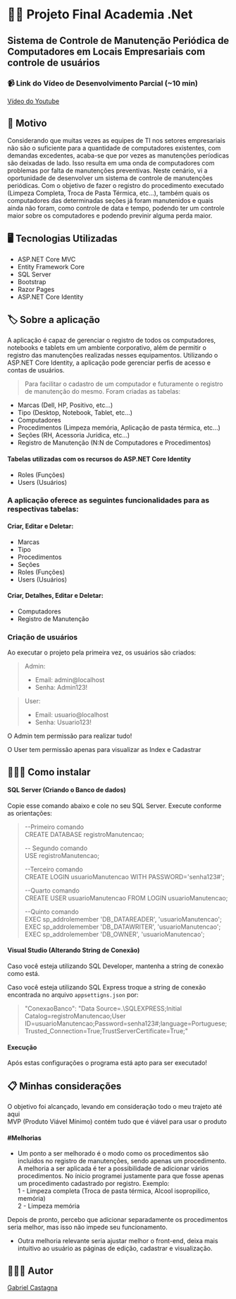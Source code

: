 # ✍🏻 Projeto Final Academia .Net
## Sistema de Controle de Manutenção Periódica de Computadores em Locais Empresariais com controle de usuários

### 📹 Link do Vídeo de Desenvolvimento Parcial (~10 min)

[Vídeo do Youtube](https://youtu.be/q3-a63u3tsk)

## 📓 Motivo

Considerando que muitas vezes as equipes de TI nos setores empresariais não são o suficiente para a quantidade de computadores existentes, com demandas excedentes, acaba-se que por vezes as manutenções períodicas são deixadas de lado. Isso resulta em uma onda de computadores com problemas por falta de manutenções preventivas. Neste cenário, vi a oportunidade de desenvolver um sistema de controle de manutenções periódicas. Com o objetivo de fazer o registro do procedimento executado (Limpeza Completa, Troca de Pasta Térmica, etc...), também quais os computadores das determinadas seções já foram manutenidos e quais ainda não foram, como controle de data e tempo, podendo ter um controle maior sobre os computadores e podendo previnir alguma perda maior.



## 🖥 Tecnologias Utilizadas

- ASP.NET Core MVC
- Entity Framework Core
- SQL Server
- Bootstrap
- Razor Pages
- ASP.NET Core Identity



## 🏷️ Sobre a aplicação

 A aplicação é capaz de gerenciar o registro de todos os computadores, notebooks e tablets em um ambiente corporativo, além de permitir o registro das manutenções realizadas nesses equipamentos. Utilizando o ASP.NET Core Identity, a aplicação pode gerenciar perfis de acesso e contas de usuários.
 
 >  Para facilitar o cadastro de um computador e futuramente o registro de manutenção do mesmo. Foram criadas as tabelas: 
 
 - Marcas (Dell, HP, Positivo, etc...)
 - Tipo (Desktop, Notebook, Tablet, etc...)
 - Computadores
 - Procedimentos (Limpeza memória, Aplicação de pasta térmica, etc...)
 - Seções (RH, Acessoria Jurídica, etc...)
 - Registro de Manutenção (N:N de Computadores e Procedimentos)

 #### Tabelas utilizadas com os recursos do ASP.NET Core Identity

- Roles (Funções)
- Users (Usuários)

### A aplicação oferece as seguintes funcionalidades para as respectivas tabelas:

#### Criar, Editar e Deletar:

- Marcas
- Tipo
- Procedimentos
- Seções
- Roles (Funções)
- Users (Usuários)

#### Criar, Detalhes, Editar e Deletar:

- Computadores
- Registro de Manutenção

### Criação de usuários

Ao executar o projeto pela primeira vez, os usuários são criados:
> Admin:
> - Email: admin@localhost
> - Senha: Admin123!

> User:
> - Email: usuario@localhost
> - Senha: Usuario123!

O Admin tem permissão para realizar tudo!

O User tem permissão apenas para visualizar as Index e Cadastrar

## 👨🏼‍💻 Como instalar
#### SQL Server (Criando o Banco de dados)
Copie esse comando abaixo e cole no seu SQL Server. Execute conforme as orientações:

>--Primeiro comando  
>CREATE DATABASE registroManutencao;
>
>-- Segundo comando  
>USE registroManutencao;
>
>--Terceiro comando  
>CREATE LOGIN usuarioManutencao WITH PASSWORD='senha123#';
>
>--Quarto comando    
>CREATE USER usuarioManutencao FROM LOGIN usuarioManutencao;
>
>--Quinto comando    
>EXEC sp_addrolemember 'DB_DATAREADER', 'usuarioManutencao';     
>EXEC sp_addrolemember 'DB_DATAWRITER', 'usuarioManutencao';     
>EXEC sp_addrolemember 'DB_OWNER', 'usuarioManutencao';  

#### Visual Studio (Alterando String de Conexão)

Caso você esteja utilizando SQL Developer, mantenha a string de conexão como está.

Caso você esteja utilizando SQL Express troque a string de conexão encontrada no arquivo `appsettigns.json` por:

> "ConexaoBanco": "Data Source=.\\SQLEXPRESS;Initial Catalog=registroManutencao;User ID=usuarioManutencao;Password=senha123#;language=Portuguese;Trusted_Connection=True;TrustServerCertificate=True;"

#### Execução
Após estas configurações o programa está apto para ser executado!


## 📋 Minhas considerações

O objetivo foi alcançado, levando em consideração todo o meu trajeto até aqui   
MVP (Produto Viável Mínimo) contém tudo que é viável para usar o produto

#### #Melhorias

- Um ponto a ser melhorado é o modo como os procedimentos são incluidos no registro de manutenções, sendo apenas um procedimento.
A melhoria a ser aplicada é ter a possibilidade de adicionar vários procedimentos. No ínicio programei justamente para que fosse apenas um procedimento cadastrado por registro. Exemplo:   
1 - Limpeza completa (Troca de pasta térmica, Alcool isopropilico, memória)     
2 - Limpeza memória

Depois de pronto, percebo que adicionar separadamente os procedimentos seria melhor, mas isso não impede seu funcionamento.

- Outra melhoria relevante seria ajustar melhor o front-end, deixa mais intuitivo ao usuário as páginas de edição, cadastrar e visualização.

## 👨🏻‍🦱 Autor

[Gabriel Castagna](www.github.com/castagnagh)
